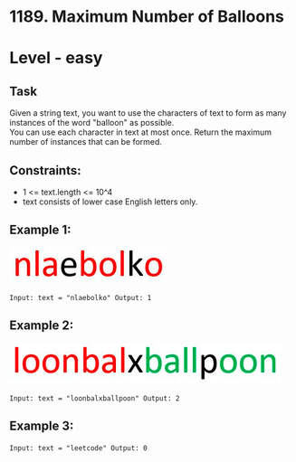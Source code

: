 # 1189. Maximum Number of Balloons


# Level - easy


## Task
Given a string text, you want to use the characters of text to form as many instances of the word "balloon" as possible.  
You can use each character in text at most once. Return the maximum number of instances that can be formed.


## Constraints:
- 1 <= text.length <= 10^4
- text consists of lower case English letters only.


## Example 1:
![img.png](img.png)

``
Input: text = "nlaebolko"
Output: 1
``


## Example 2:
![img_1.png](img_1.png)

``
Input: text = "loonbalxballpoon"
Output: 2
``


## Example 3:
``
Input: text = "leetcode"
Output: 0
``